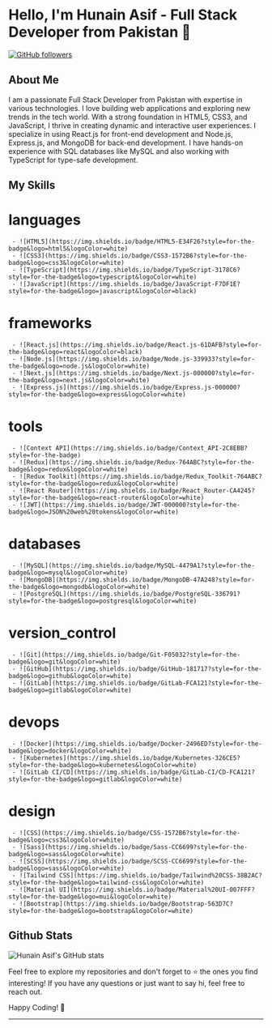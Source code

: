 # Hello, I'm Hunain Asif - Full Stack Developer from Pakistan 👋

[![GitHub followers](https://img.shields.io/github/followers/hunainasif?style=social)](https://github.com/hunainasif)

## About Me

I am a passionate Full Stack Developer from Pakistan with expertise in various technologies. I love building web applications and exploring new trends in the tech world. With a strong foundation in HTML5, CSS3, and JavaScript, I thrive in creating dynamic and interactive user experiences. I specialize in using React.js for front-end development and Node.js, Express.js, and MongoDB for back-end development. I have hands-on experience with SQL databases like MySQL and also working with TypeScript for type-safe development.

## My Skills

# languages
     - ![HTML5](https://img.shields.io/badge/HTML5-E34F26?style=for-the-badge&logo=html5&logoColor=white)
     - ![CSS3](https://img.shields.io/badge/CSS3-1572B6?style=for-the-badge&logo=css3&logoColor=white)
     - ![TypeScript](https://img.shields.io/badge/TypeScript-3178C6?style=for-the-badge&logo=typescript&logoColor=white)
     - ![JavaScript](https://img.shields.io/badge/JavaScript-F7DF1E?style=for-the-badge&logo=javascript&logoColor=black)

# frameworks
     - ![React.js](https://img.shields.io/badge/React.js-61DAFB?style=for-the-badge&logo=react&logoColor=black)
     - ![Node.js](https://img.shields.io/badge/Node.js-339933?style=for-the-badge&logo=node.js&logoColor=white)
     - ![Next.js](https://img.shields.io/badge/Next.js-000000?style=for-the-badge&logo=next.js&logoColor=white)
     - ![Express.js](https://img.shields.io/badge/Express.js-000000?style=for-the-badge&logo=express&logoColor=white)

#  tools
     - ![Context API](https://img.shields.io/badge/Context_API-2C8EBB?style=for-the-badge)
     - ![Redux](https://img.shields.io/badge/Redux-764ABC?style=for-the-badge&logo=redux&logoColor=white)
     - ![Redux Toolkit](https://img.shields.io/badge/Redux_Toolkit-764ABC?style=for-the-badge&logo=redux&logoColor=white)
     - ![React Router](https://img.shields.io/badge/React_Router-CA4245?style=for-the-badge&logo=react-router&logoColor=white)
     - ![JWT](https://img.shields.io/badge/JWT-000000?style=for-the-badge&logo=JSON%20web%20tokens&logoColor=white)

#  databases
     - ![MySQL](https://img.shields.io/badge/MySQL-4479A1?style=for-the-badge&logo=mysql&logoColor=white)
     - ![MongoDB](https://img.shields.io/badge/MongoDB-47A248?style=for-the-badge&logo=mongodb&logoColor=white)
     - ![PostgreSQL](https://img.shields.io/badge/PostgreSQL-336791?style=for-the-badge&logo=postgresql&logoColor=white)

#  version_control
     - ![Git](https://img.shields.io/badge/Git-F05032?style=for-the-badge&logo=git&logoColor=white)
     - ![GitHub](https://img.shields.io/badge/GitHub-181717?style=for-the-badge&logo=github&logoColor=white)
     - ![GitLab](https://img.shields.io/badge/GitLab-FCA121?style=for-the-badge&logo=gitlab&logoColor=white)
# devops
     - ![Docker](https://img.shields.io/badge/Docker-2496ED?style=for-the-badge&logo=docker&logoColor=white)
     - ![Kubernetes](https://img.shields.io/badge/Kubernetes-326CE5?style=for-the-badge&logo=kubernetes&logoColor=white)
     - ![GitLab CI/CD](https://img.shields.io/badge/GitLab-CI/CD-FCA121?style=for-the-badge&logo=gitlab&logoColor=white)

#  design
     - ![CSS](https://img.shields.io/badge/CSS-1572B6?style=for-the-badge&logo=css3&logoColor=white)
     - ![Sass](https://img.shields.io/badge/Sass-CC6699?style=for-the-badge&logo=sass&logoColor=white)
     - ![SCSS](https://img.shields.io/badge/SCSS-CC6699?style=for-the-badge&logo=sass&logoColor=white)
     - ![Tailwind CSS](https://img.shields.io/badge/Tailwind%20CSS-38B2AC?style=for-the-badge&logo=tailwind-css&logoColor=white)
     - ![Material UI](https://img.shields.io/badge/Material%20UI-007FFF?style=for-the-badge&logo=mui&logoColor=white)
     - ![Bootstrap](https://img.shields.io/badge/Bootstrap-563D7C?style=for-the-badge&logo=bootstrap&logoColor=white)

## Github Stats

![Hunain Asif's GitHub stats](https://github-readme-stats.vercel.app/api?username=hunainasif&show_icons=true&theme=radical)


Feel free to explore my repositories and don't forget to ⭐️ the ones you find interesting! If you have any questions or just want to say hi, feel free to reach out.

Happy Coding! 🚀

---
